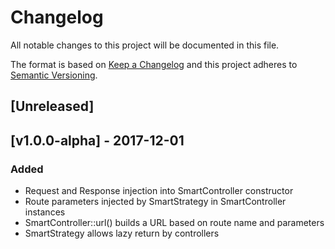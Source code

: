 # Changelog
All notable changes to this project will be documented in this file.

The format is based on [Keep a Changelog](http://keepachangelog.com/en/1.0.0/)
and this project adheres to [Semantic Versioning](http://semver.org/spec/v2.0.0.html).

## [Unreleased]

## [v1.0.0-alpha] - 2017-12-01
### Added
- Request and Response injection into SmartController constructor
- Route parameters injected by SmartStrategy in SmartController instances
- SmartController::url() builds a URL based on route name and parameters
- SmartStrategy allows lazy return by controllers
